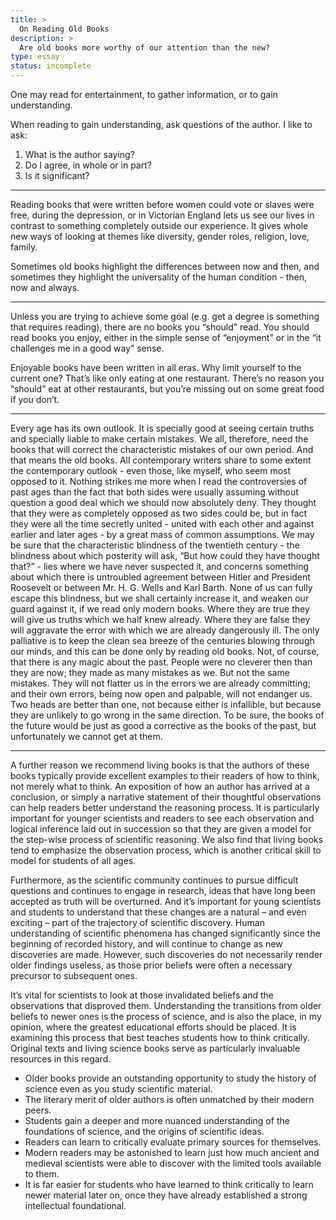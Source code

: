 ```yaml
---
title: >
  On Reading Old Books
description: >
  Are old books more worthy of our attention than the new?
type: essay
status: incomplete
---
```


One may read for entertainment, to gather information, or to gain understanding.

When reading to gain understanding, ask questions of the author. I like to ask:

1. What is the author saying?
2. Do I agree, in whole or in part?
3. Is it significant?

---

Reading books that were written before women could vote or slaves were free, during the depression, or in Victorian England lets us see our lives in contrast to something completely outside our experience. It gives whole new ways of looking at themes like diversity, gender roles, religion, love, family.

Sometimes old books highlight the differences between now and then, and sometimes they highlight the universality of the human condition - then, now and always.

---

Unless you are trying to achieve some goal (e.g. get a degree is something that requires reading), there are no books you “should” read. You should read books you enjoy, either in the simple sense of “enjoyment” or in the “it challenges me in a good way” sense.

Enjoyable books have been written in all eras. Why limit yourself to the current one? That’s like only eating at one restaurant. There’s no reason you “should” eat at other restaurants, but you’re missing out on some great food if you don’t.

---

Every age has its own outlook. It is specially good at seeing certain truths and specially liable to make certain mistakes. We all, therefore, need the books that will correct the characteristic mistakes of our own period. And that means the old books. All contemporary writers share to some extent the contemporary outlook - even those, like myself, who seem most opposed to it. Nothing strikes me more when I read the controversies of past ages than the fact that both sides were usually assuming without question a good deal which we should now absolutely deny. They thought that they were as completely opposed as two sides could be, but in fact they were all the time secretly united - united with each other and against earlier and later ages - by a great mass of common assumptions. We may be sure that the characteristic blindness of the twentieth century - the blindness about which posterity will ask, “But how could they have thought that?” - lies where we have never suspected it, and concerns something about which there is untroubled agreement between Hitler and President Roosevelt or between Mr. H. G. Wells and Karl Barth. None of us can fully escape this blindness, but we shall certainly increase it, and weaken our guard against it, if we read only modern books. Where they are true they will give us truths which we half knew already. Where they are false they will aggravate the error with which we are already dangerously ill. The only palliative is to keep the clean sea breeze of the centuries blowing through our minds, and this can be done only by reading old books. Not, of course, that there is any magic about the past. People were no cleverer then than they are now; they made as many mistakes as we. But not the same mistakes. They will not flatter us in the errors we are already committing; and their own errors, being now open and palpable, will not endanger us. Two heads are better than one, not because either is infallible, but because they are unlikely to go wrong in the same direction. To be sure, the books of the future would be just as good a corrective as the books of the past, but unfortunately we cannot get at them.

---

A further reason we recommend living books is that the authors of these books typically provide excellent examples to their readers of how to think, not merely what to think. An exposition of how an author has arrived at a conclusion, or simply a narrative statement of their thoughtful observations can help readers better understand the reasoning process. It is particularly important for younger scientists and readers to see each observation and logical inference laid out in succession so that they are given a model for the step-wise process of scientific reasoning. We also find that living books tend to emphasize the observation process, which is another critical skill to model for students of all ages.

Furthermore, as the scientific community continues to pursue difficult questions and continues to engage in research, ideas that have long been accepted as truth will be overturned. And it’s important for young scientists and students to understand that these changes are a natural – and even exciting – part of the trajectory of scientific discovery. Human understanding of scientific phenomena has changed significantly since the beginning of recorded history, and will continue to change as new discoveries are made. However, such discoveries do not necessarily render older findings useless, as those prior beliefs were often a necessary precursor to subsequent ones.

It’s vital for scientists to look at those invalidated beliefs and the observations that disproved them. Understanding the transitions from older beliefs to newer ones is the process of science, and is also the place, in my opinion, where the greatest educational efforts should be placed. It is examining this process that best teaches students how to think critically. Original texts and living science books serve as particularly invaluable resources in this regard.

- Older books provide an outstanding opportunity to study the history of science even as you study scientific material.
- The literary merit of older authors is often unmatched by their modern peers.
- Students gain a deeper and more nuanced understanding of the foundations of science, and the origins of scientific ideas.
- Readers can learn to critically evaluate primary sources for themselves.
- Modern readers may be astonished to learn just how much ancient and medieval scientists were able to discover with the limited tools available to them.
- It is far easier for students who have learned to think critically to learn newer material later on, once they have already established a strong intellectual foundational.
